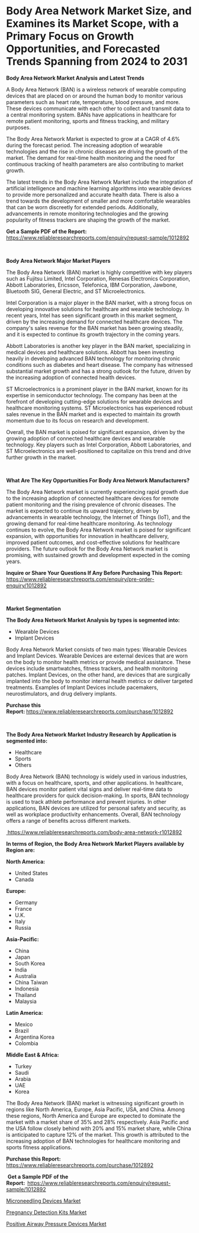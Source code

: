 <p><h1>Body Area Network Market Size, and Examines its Market Scope, with a Primary Focus on Growth Opportunities, and Forecasted Trends Spanning from 2024 to 2031</h1></p><p><strong>Body Area Network Market Analysis and Latest Trends</strong></p>
<p><p>A Body Area Network (BAN) is a wireless network of wearable computing devices that are placed on or around the human body to monitor various parameters such as heart rate, temperature, blood pressure, and more. These devices communicate with each other to collect and transmit data to a central monitoring system. BANs have applications in healthcare for remote patient monitoring, sports and fitness tracking, and military purposes.</p><p>The Body Area Network Market is expected to grow at a CAGR of 4.6% during the forecast period. The increasing adoption of wearable technologies and the rise in chronic diseases are driving the growth of the market. The demand for real-time health monitoring and the need for continuous tracking of health parameters are also contributing to market growth.</p><p>The latest trends in the Body Area Network Market include the integration of artificial intelligence and machine learning algorithms into wearable devices to provide more personalized and accurate health data. There is also a trend towards the development of smaller and more comfortable wearables that can be worn discreetly for extended periods. Additionally, advancements in remote monitoring technologies and the growing popularity of fitness trackers are shaping the growth of the market.</p></p>
<p><strong>Get a Sample PDF of the Report:&nbsp;</strong> <a href="https://www.reliableresearchreports.com/enquiry/request-sample/1012892">https://www.reliableresearchreports.com/enquiry/request-sample/1012892</a></p>
<p>&nbsp;</p>
<p><strong>Body Area Network Major Market Players</strong></p>
<p><p>The Body Area Network (BAN) market is highly competitive with key players such as Fujitsu Limited, Intel Corporation, Renesas Electronics Corporation, Abbott Laboratories, Ericsson, Telefonica, IBM Corporation, Jawbone, Bluetooth SIG, General Electric, and ST Microelectronics.</p><p>Intel Corporation is a major player in the BAN market, with a strong focus on developing innovative solutions for healthcare and wearable technology. In recent years, Intel has seen significant growth in this market segment, driven by the increasing demand for connected healthcare devices. The company's sales revenue for the BAN market has been growing steadily, and it is expected to continue its growth trajectory in the coming years.</p><p>Abbott Laboratories is another key player in the BAN market, specializing in medical devices and healthcare solutions. Abbott has been investing heavily in developing advanced BAN technology for monitoring chronic conditions such as diabetes and heart disease. The company has witnessed substantial market growth and has a strong outlook for the future, driven by the increasing adoption of connected health devices.</p><p>ST Microelectronics is a prominent player in the BAN market, known for its expertise in semiconductor technology. The company has been at the forefront of developing cutting-edge solutions for wearable devices and healthcare monitoring systems. ST Microelectronics has experienced robust sales revenue in the BAN market and is expected to maintain its growth momentum due to its focus on research and development.</p><p>Overall, the BAN market is poised for significant expansion, driven by the growing adoption of connected healthcare devices and wearable technology. Key players such as Intel Corporation, Abbott Laboratories, and ST Microelectronics are well-positioned to capitalize on this trend and drive further growth in the market.</p></p>
<p>&nbsp;</p>
<p><strong>What Are The Key Opportunities For Body Area Network Manufacturers?</strong></p>
<p><p>The Body Area Network market is currently experiencing rapid growth due to the increasing adoption of connected healthcare devices for remote patient monitoring and the rising prevalence of chronic diseases. The market is expected to continue its upward trajectory, driven by advancements in wearable technology, the Internet of Things (IoT), and the growing demand for real-time healthcare monitoring. As technology continues to evolve, the Body Area Network market is poised for significant expansion, with opportunities for innovation in healthcare delivery, improved patient outcomes, and cost-effective solutions for healthcare providers. The future outlook for the Body Area Network market is promising, with sustained growth and development expected in the coming years.</p></p>
<p><strong>Inquire or Share Your Questions If Any Before Purchasing This Report:</strong> <a href="https://www.reliableresearchreports.com/enquiry/pre-order-enquiry/1012892">https://www.reliableresearchreports.com/enquiry/pre-order-enquiry/1012892</a></p>
<p>&nbsp;</p>
<p><strong>Market Segmentation</strong></p>
<p><strong>The Body Area Network Market Analysis by types is segmented into:</strong></p>
<p><ul><li>Wearable Devices</li><li>Implant Devices</li></ul></p>
<p><p>Body Area Network Market consists of two main types: Wearable Devices and Implant Devices. Wearable Devices are external devices that are worn on the body to monitor health metrics or provide medical assistance. These devices include smartwatches, fitness trackers, and health monitoring patches. Implant Devices, on the other hand, are devices that are surgically implanted into the body to monitor internal health metrics or deliver targeted treatments. Examples of Implant Devices include pacemakers, neurostimulators, and drug delivery implants.</p></p>
<p><strong>Purchase this Report:&nbsp;</strong><a href="https://www.reliableresearchreports.com/purchase/1012892">https://www.reliableresearchreports.com/purchase/1012892</a></p>
<p>&nbsp;</p>
<p><strong>The Body Area Network Market Industry Research by Application is segmented into:</strong></p>
<p><ul><li>Healthcare</li><li>Sports</li><li>Others</li></ul></p>
<p><p>Body Area Network (BAN) technology is widely used in various industries, with a focus on healthcare, sports, and other applications. In healthcare, BAN devices monitor patient vital signs and deliver real-time data to healthcare providers for quick decision-making. In sports, BAN technology is used to track athlete performance and prevent injuries. In other applications, BAN devices are utilized for personal safety and security, as well as workplace productivity enhancements. Overall, BAN technology offers a range of benefits across different markets.</p></p>
<p><a href="https://www.reliableresearchreports.com/body-area-network-r1012892">&nbsp;https://www.reliableresearchreports.com/body-area-network-r1012892</a></p>
<p><strong>In terms of Region, the Body Area Network Market Players available by Region are:</strong></p>
<p>
    <p> <strong> North America: </strong>
        <ul>
            <li>United States</li>
            <li>Canada</li>
        </ul>
        </p> 
    <p> <strong> Europe: </strong>
        <ul>
            <li>Germany</li>
            <li>France</li>
            <li>U.K.</li>
            <li>Italy</li>
            <li>Russia</li>
        </ul>
        </p> 
    <p> <strong> Asia-Pacific: </strong>
        <ul>
            <li>China</li>
            <li>Japan</li>
            <li>South Korea</li>
            <li>India</li>
            <li>Australia</li>
            <li>China Taiwan</li>
            <li>Indonesia</li>
            <li>Thailand</li>
            <li>Malaysia</li>
        </ul>
        </p> 
    <p> <strong> Latin America: </strong>
        <ul>
            <li>Mexico</li>
            <li>Brazil</li>
            <li>Argentina Korea</li>
            <li>Colombia</li>
        </ul>
        </p> 
    <p> <strong> Middle East & Africa: </strong>
        <ul>
            <li>Turkey</li>
            <li>Saudi</li>
            <li>Arabia</li>
            <li>UAE</li>
            <li>Korea</li>
        </ul>
    </p>
    </p>
<p><p>The Body Area Network (BAN) market is witnessing significant growth in regions like North America, Europe, Asia Pacific, USA, and China. Among these regions, North America and Europe are expected to dominate the market with a market share of 35% and 28% respectively. Asia Pacific and the USA follow closely behind with 20% and 15% market share, while China is anticipated to capture 12% of the market. This growth is attributed to the increasing adoption of BAN technologies for healthcare monitoring and sports fitness applications.</p></p>
<p><strong>Purchase this Report: </strong><a href="https://www.reliableresearchreports.com/purchase/1012892">https://www.reliableresearchreports.com/purchase/1012892</a></p>
<p>&nbsp;<strong>Get a Sample PDF of the Report:&nbsp;&nbsp;</strong><a href="https://www.reliableresearchreports.com/enquiry/request-sample/1012892">https://www.reliableresearchreports.com/enquiry/request-sample/1012892</a></p>
<p><strong></strong></p>
<p><p><a href="https://github.com/rahu1506/Market-Research-Report-List-5/blob/main/microneedling-devices-market.md">Microneedling Devices Market</a></p><p><a href="https://github.com/FassouRP/Market-Research-Report-List-5/blob/main/pregnancy-detection-kits-market.md">Pregnancy Detection Kits Market</a></p><p><a href="https://github.com/kaiserrayhan25/Market-Research-Report-List-1/blob/main/positive-airway-pressure-devices-market.md">Positive Airway Pressure Devices Market</a></p></p>